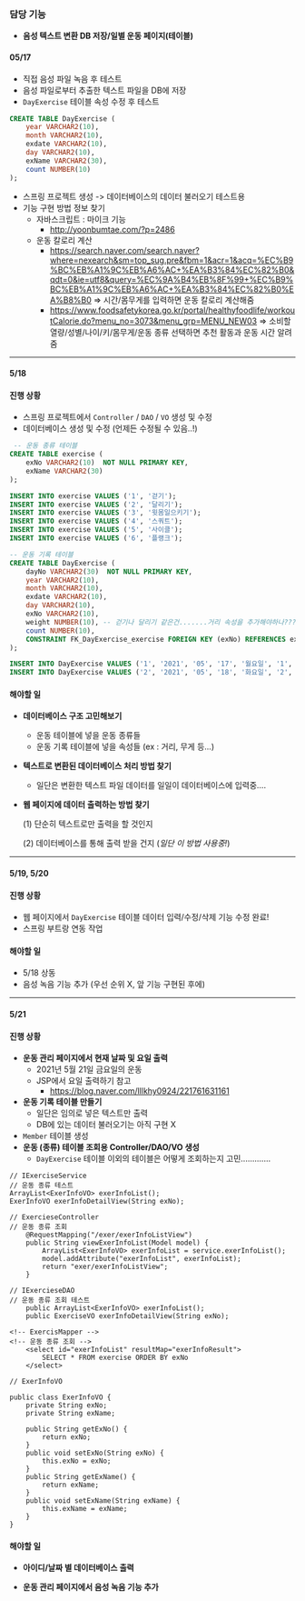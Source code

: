 ### 담당 기능

* **음성 텍스트 변환 DB 저장/일별 운동 페이지(테이블)**



#### 05/17

* 직접 음성 파일 녹음 후 테스트
* 음성 파일로부터 추출한 텍스트 파일을 DB에 저장
* `DayExercise` 테이블 속성 수정 후 테스트

```sql
CREATE TABLE DayExercise (
    year VARCHAR2(10),
    month VARCHAR2(10),
    exdate VARCHAR2(10),
    day VARCHAR2(10),
    exName VARCHAR2(30),
    count NUMBER(10)
);
```

* 스프링 프로젝트 생성 -> 데이터베이스의 데이터 불러오기 테스트용
* 기능 구현 방법 정보 찾기
  * 자바스크립트 : 마이크 기능
    * http://yoonbumtae.com/?p=2486
  * 운동 칼로리 계산
    * https://search.naver.com/search.naver?where=nexearch&sm=top_sug.pre&fbm=1&acr=1&acq=%EC%B9%BC%EB%A1%9C%EB%A6%AC+%EA%B3%84%EC%82%B0&qdt=0&ie=utf8&query=%EC%9A%B4%EB%8F%99+%EC%B9%BC%EB%A1%9C%EB%A6%AC+%EA%B3%84%EC%82%B0%EA%B8%B0 => 시간/몸무게를 입력하면 운동 칼로리 계산해줌
    * https://www.foodsafetykorea.go.kr/portal/healthyfoodlife/workoutCalorie.do?menu_no=3073&menu_grp=MENU_NEW03 => 소비할 열량/성별/나이/키/몸무게/운동 종류 선택하면 추천 활동과 운동 시간 알려줌



----

#### 5/18

#### 진행 상황

* 스프링 프로젝트에서 `Controller` / `DAO` / `VO` 생성 및 수정
* 데이터베이스 생성 및 수정 (언제든 수정될 수 있음..!)

```sql
 -- 운동 종류 테이블
CREATE TABLE exercise (
    exNo VARCHAR2(10)  NOT NULL PRIMARY KEY,
    exName VARCHAR2(30)
);

INSERT INTO exercise VALUES ('1', '걷기');
INSERT INTO exercise VALUES ('2', '달리기');
INSERT INTO exercise VALUES ('3', '윗몸일으키기');
INSERT INTO exercise VALUES ('4', '스쿼트');
INSERT INTO exercise VALUES ('5', '사이클');
INSERT INTO exercise VALUES ('6', '플랭크');
```



```sql
-- 운동 기록 테이블
CREATE TABLE DayExercise (
    dayNo VARCHAR2(30)  NOT NULL PRIMARY KEY,
    year VARCHAR2(10),
    month VARCHAR2(10),
    exdate VARCHAR2(10),
    day VARCHAR2(10),
    exNo VARCHAR2(10),
    weight NUMBER(10), -- 걷기나 달리기 같은건.......거리 속성을 추가해야하나???
    count NUMBER(10),
    CONSTRAINT FK_DayExercise_exercise FOREIGN KEY (exNo) REFERENCES exercise (exNo)
);

INSERT INTO DayExercise VALUES ('1', '2021', '05', '17', '월요일', '1', 10, 10);
INSERT INTO DayExercise VALUES ('2', '2021', '05', '18', '화요일', '2', 10, 20);
```



#### 해야할 일

* **데이터베이스 구조 고민해보기**

  * 운동 테이블에 넣을 운동 종류들
  * 운동 기록 테이블에 넣을 속성들 (ex : 거리, 무게 등...)

* **텍스트로 변환된 데이터베이스 처리 방법 찾기**

  * 일단은 변환한 텍스트 파일 데이터를 일일이 데이터베이스에 입력중....

* **웹 페이지에 데이터 출력하는 방법 찾기**

  (1) 단순히 텍스트로만 출력을 할 것인지

  (2) 데이터베이스를 통해 출력 받을 건지 (*일단 이 방법 사용중!*)



---

#### 5/19, 5/20

#### 진행 상황

* 웹 페이지에서 `DayExercise` 테이블 데이터 입력/수정/삭제 기능 수정 완료!
* 스프링 부트랑 연동 작업



#### 해야할 일

* 5/18 상동
* 음성 녹음 기능 추가 (우선 순위 X, 앞 기능 구현된 후에)



-----

#### 5/21

#### 진행 상황

* **운동 관리 페이지에서 현재 날짜 및 요일 출력**
  * 2021년 5월 21일 금요일의 운동
  * JSP에서 요일 출력하기 참고
    * https://blog.naver.com/lllkhy0924/221761631161
* **운동 기록 테이블 만들기**
  * 일단은 임의로 넣은 텍스트만 출력
  * DB에 있는 데이터 불러오기는 아직 구현 X
* `Member` 테이블 생성
* **운동 (종류) 테이블 조회용 Controller/DAO/VO 생성**
  * `DayExercise` 테이블 이외의 테이블은 어떻게 조회하는지 고민.............

```
// IExerciseService
// 운동 종류 테스트
ArrayList<ExerInfoVO> exerInfoList();
ExerInfoVO exerInfoDetailView(String exNo);
```



```
// ExercieseController
// 운동 종류 조회
	@RequestMapping("/exer/exerInfoListView")
	public String viewExerInfoList(Model model) {
		ArrayList<ExerInfoVO> exerInfoList = service.exerInfoList();
		model.addAttribute("exerInfoList", exerInfoList);
		return "exer/exerInfoListView";
	}
```



```
// IExercieseDAO
// 운동 종류 조회 테스트
	public ArrayList<ExerInfoVO> exerInfoList();
	public ExerciseVO exerInfoDetailView(String exNo);
```



```
<!-- ExercisMapper -->
<!-- 운동 종류 조회 -->
  	<select id="exerInfoList" resultMap="exerInfoResult">
  		SELECT * FROM exercise ORDER BY exNo
 	</select>
```



```
// ExerInfoVO

public class ExerInfoVO {
	private String exNo;
	private String exName;
	
	public String getExNo() {
		return exNo;
	}
	public void setExNo(String exNo) {
		this.exNo = exNo;
	}
	public String getExName() {
		return exName;
	}
	public void setExName(String exName) {
		this.exName = exName;
	}
}
```



#### 해야할 일

* **아이디/날짜 별 데이터베이스 출력**

* **운동 관리 페이지에서 음성 녹음 기능 추가**

